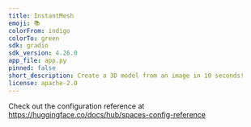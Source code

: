 ```yaml
---
title: InstantMesh
emoji: 📚
colorFrom: indigo
colorTo: green
sdk: gradio
sdk_version: 4.26.0
app_file: app.py
pinned: false
short_description: Create a 3D model from an image in 10 seconds!
license: apache-2.0
---
```


Check out the configuration reference at https://huggingface.co/docs/hub/spaces-config-reference
